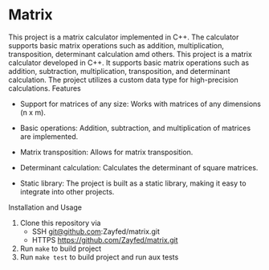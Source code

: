 # Matrix
This project is a matrix calculator implemented in C++. The calculator supports basic matrix operations such as addition, multiplication, transposition, determinant calculation amd others.
This project is a matrix calculator developed in C++. It supports basic matrix operations such as addition, subtraction, multiplication, transposition, and determinant calculation. The project utilizes a custom data type for high-precision calculations.
Features

* Support for matrices of any size: Works with matrices of any dimensions (n x m).
  
* Basic operations: Addition, subtraction, and multiplication of matrices are implemented.
  
* Matrix transposition: Allows for matrix transposition.
  
* Determinant calculation: Calculates the determinant of square matrices.
  
* Static library: The project is built as a static library, making it easy to integrate into other projects.

Installation and Usage

  1. Clone this repository via
      * SSH git@github.com:Zayfed/matrix.git
      * HTTPS https://github.com/Zayfed/matrix.git
  2. Run `make` to build project
  3. Run `make test` to build project and run aux tests

